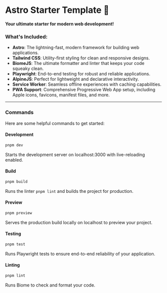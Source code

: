# Astro Starter Template 🚀  

**Your ultimate starter for modern web development!**  

### What's Included:  
- **Astro**: The lightning-fast, modern framework for building web applications.  
- **Tailwind CSS**: Utility-first styling for clean and responsive designs.  
- **BiomeJS**: The ultimate formatter and linter that keeps your code squeaky clean.  
- **Playwright**: End-to-end testing for robust and reliable applications.  
- **AlpineJS**: Perfect for lightweight and declarative interactivity.  
- **Service Worker**: Seamless offline experiences with caching capabilities.  
- **PWA Support**: Comprehensive Progressive Web App setup, including Apple icons, favicons, manifest files, and more.  

---

### Commands  

Here are some helpful commands to get started:  

#### Development  
```bash  
pnpm dev  
```

Starts the development server on localhost:3000 with live-reloading enabled.

#### Build
```bash
pnpm build
```

Runs the linter `pnpm lint` and builds the project for production.

#### Preview
```bash
pnpm preview
```

Serves the production build locally on localhost to preview your project.

#### Testing
```bash
pnpm test
```

Runs Playwright tests to ensure end-to-end reliability of your application.

#### Linting
```bash
pnpm lint
```

Runs Biome to check and format your code.
